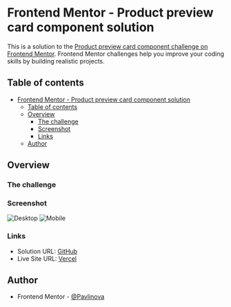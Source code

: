 # Frontend Mentor - Product preview card component solution

This is a solution to the [Product preview card component challenge on Frontend Mentor](https://www.frontendmentor.io/challenges/product-preview-card-component-GO7UmttRfa). Frontend Mentor challenges help you improve your coding skills by building realistic projects. 

## Table of contents

- [Frontend Mentor - Product preview card component solution](#frontend-mentor---product-preview-card-component-solution)
  - [Table of contents](#table-of-contents)
  - [Overview](#overview)
    - [The challenge](#the-challenge)
    - [Screenshot](#screenshot)
    - [Links](#links)
  - [Author](#author)

## Overview

### The challenge

### Screenshot

![Desktop](/desktop_active.jpg)
![Mobile](/mobile.jpg)

### Links

- Solution URL: [GitHub](https://your-solution-url.com)
- Live Site URL: [Vercel](https://your-live-site-url.com)


## Author

- Frontend Mentor - [@Pavlinova](https://www.frontendmentor.io/profile/Pavlinova)

